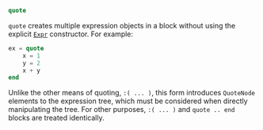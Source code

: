 ```julia
quote
```

`quote` creates multiple expression objects in a block without using the explicit [`Expr`](@ref) constructor. For example:

```julia
ex = quote
    x = 1
    y = 2
    x + y
end
```

Unlike the other means of quoting, `:( ... )`, this form introduces `QuoteNode` elements to the expression tree, which must be considered when directly manipulating the tree. For other purposes, `:( ... )` and `quote .. end` blocks are treated identically.
